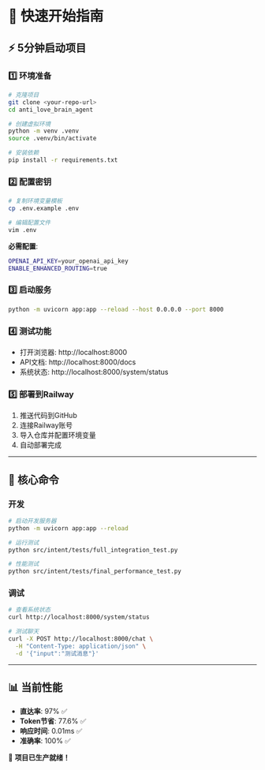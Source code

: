 # 🚀 快速开始指南

## ⚡ 5分钟启动项目

### 1️⃣ 环境准备
```bash
# 克隆项目
git clone <your-repo-url>
cd anti_love_brain_agent

# 创建虚拟环境
python -m venv .venv
source .venv/bin/activate

# 安装依赖
pip install -r requirements.txt
```

### 2️⃣ 配置密钥
```bash
# 复制环境变量模板
cp .env.example .env

# 编辑配置文件
vim .env
```

**必需配置**:
```bash
OPENAI_API_KEY=your_openai_api_key
ENABLE_ENHANCED_ROUTING=true
```

### 3️⃣ 启动服务
```bash
python -m uvicorn app:app --reload --host 0.0.0.0 --port 8000
```

### 4️⃣ 测试功能
- 打开浏览器: http://localhost:8000
- API文档: http://localhost:8000/docs
- 系统状态: http://localhost:8000/system/status

### 5️⃣ 部署到Railway
1. 推送代码到GitHub
2. 连接Railway账号
3. 导入仓库并配置环境变量
4. 自动部署完成

---

## 🎯 核心命令

### 开发
```bash
# 启动开发服务器
python -m uvicorn app:app --reload

# 运行测试
python src/intent/tests/full_integration_test.py

# 性能测试
python src/intent/tests/final_performance_test.py
```

### 调试
```bash
# 查看系统状态
curl http://localhost:8000/system/status

# 测试聊天
curl -X POST http://localhost:8000/chat \
  -H "Content-Type: application/json" \
  -d '{"input":"测试消息"}'
```

---

## 📊 当前性能
- **直达率**: 97% ✅
- **Token节省**: 77.6% ✅  
- **响应时间**: 0.01ms ✅
- **准确率**: 100% ✅

🎉 **项目已生产就绪！**
